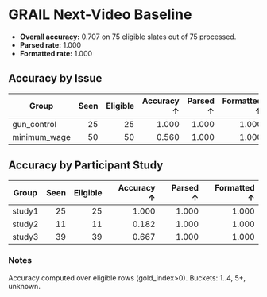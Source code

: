 # GRAIL Next-Video Baseline

- **Overall accuracy:** 0.707 on 75 eligible slates out of 75 processed.
- **Parsed rate:** 1.000
- **Formatted rate:** 1.000

## Accuracy by Issue

| Group | Seen | Eligible | Accuracy ↑ | Parsed ↑ | Formatted ↑ |
| --- | ---: | ---: | ---: | ---: | ---: |
| gun_control | 25 | 25 | 1.000 | 1.000 | 1.000 |
| minimum_wage | 50 | 50 | 0.560 | 1.000 | 1.000 |

## Accuracy by Participant Study

| Group | Seen | Eligible | Accuracy ↑ | Parsed ↑ | Formatted ↑ |
| --- | ---: | ---: | ---: | ---: | ---: |
| study1 | 25 | 25 | 1.000 | 1.000 | 1.000 |
| study2 | 11 | 11 | 0.182 | 1.000 | 1.000 |
| study3 | 39 | 39 | 0.667 | 1.000 | 1.000 |

### Notes

Accuracy computed over eligible rows (gold_index>0). Buckets: 1..4, 5+, unknown.
